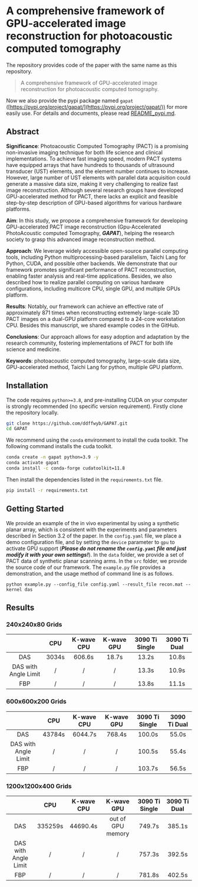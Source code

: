 # A comprehensive framework of GPU-accelerated image reconstruction for photoacoustic computed tomography

The repository provides code of the paper with the same name as this repository.

> A comprehensive framework of GPU-accelerated image reconstruction for photoacoustic computed tomography.

Now we also provide the pypi package named `gapat` ([https://pypi.org/project/gapat/](https://pypi.org/project/gapat/)) for more easily use. For details and documents, please read [README_pypi.md](./README_pypi.md).

## Abstract

**Significance**: Photoacoustic Computed Tomography (PACT) is a promising non-invasive imaging technique for both life science and clinical implementations. To achieve fast imaging speed, modern PACT systems have equipped arrays that have hundreds to thousands of ultrasound transducer (UST) elements, and the element number continues to increase. However, large number of UST elements with parallel data acquisition could generate a massive data size, making it very challenging to realize fast image reconstruction. Although several research groups have developed GPU-accelerated method for PACT, there lacks an explicit and feasible step-by-step description of GPU-based algorithms for various hardware platforms.

**Aim**: In this study, we propose a comprehensive framework for developing GPU-accelerated PACT image reconstruction (Gpu-Accelerated PhotoAcoustic computed Tomography, _**GAPAT**_), helping the research society to grasp this advanced image reconstruction method.

**Approach**: We leverage widely accessible open-source parallel computing tools, including Python multiprocessing-based parallelism, Taichi Lang for Python, CUDA, and possible other backends. We demonstrate that our framework promotes significant performance of PACT reconstruction, enabling faster analysis and real-time applications. Besides, we also described how to realize parallel computing on various hardware configurations, including multicore CPU, single GPU, and multiple GPUs platform.

**Results**: Notably, our framework can achieve an effective rate of approximately 871 times when reconstructing extremely large-scale 3D PACT images on a dual-GPU platform compared to a 24-core workstation CPU. Besides this manuscript, we shared example codes in the GitHub.

**Conclusions**: Our approach allows for easy adoption and adaptation by the research community, fostering implementations of PACT for both life science and medicine.

**Keywords**: photoacoustic computed tomography, large-scale data size, GPU-accelerated method, Taichi Lang for python, multiple GPU platform.

## Installation

The code requires `python>=3.8`, and pre-installing CUDA on your computer is strongly recommended (no specific version requirement). Firstly clone the repository locally.

```bash
git clone https://github.com/ddffwyb/GAPAT.git
cd GAPAT
```

We recommend using the `conda` environment to install the cuda toolkit. The following command installs the cuda toolkit.

```bash
conda create -n gapat python=3.9 -y
conda activate gapat
conda install -c conda-forge cudatoolkit=11.8
```

Then install the dependencies listed in the `requirements.txt` file.

```bash
pip install -r requirements.txt
```

## Getting Started

We provide an example of the in vivo experimental by using a synthetic planar array, which is consistent with the experiments and parameters described in Section 3.2 of the paper. In the `config.yaml` file, we place a demo configuration file, and by setting the `device` parameter to `gpu` to activate GPU support (**_Please do not rename the `config.yaml` file and just modify it with your own settings!_**). In the `data` folder, we provide a set of PACT data of synthetic planar scanning arms. In the `src` folder, we provide the source code of our framework. The `example.py` file provides a demonstration, and the usage method of command line is as follows.

```
python example.py --config_file config.yaml --result_file recon.mat --kernel das
```

## Results

### 240x240x80 Grids

|                      |  CPU  | K-wave CPU | K-wave GPU | 3090 Ti Single | 3090 Ti Dual |
| :------------------: | :---: | :--------: | :--------: | :------------: | :----------: |
|         DAS          | 3034s |   606.6s   |   18.7s    |     13.2s      |    10.8s     |
| DAS with Angle Limit |   /   |     /      |     /      |     13.3s      |    10.9s     |
|         FBP          |   /   |     /      |     /      |     13.8s      |    11.1s     |

### 600x600x200 Grids

|                      |  CPU   | K-wave CPU | K-wave GPU | 3090 Ti Single | 3090 Ti Dual |
| :------------------: | :----: | :--------: | :--------: | :------------: | :----------: |
|         DAS          | 43784s |  6044.7s   |   768.4s   |     100.0s     |    55.0s     |
| DAS with Angle Limit |   /    |     /      |     /      |     100.5s     |    55.4s     |
|         FBP          |   /    |     /      |     /      |     103.7s     |    56.5s     |

### 1200x1200x400 Grids

|                      |   CPU   | K-wave CPU |    K-wave GPU     | 3090 Ti Single | 3090 Ti Dual |
| :------------------: | :-----: | :--------: | :---------------: | :------------: | :----------: |
|         DAS          | 335259s |  44690.4s  | out of GPU memory |     749.7s     |    385.1s    |
| DAS with Angle Limit |    /    |     /      |         /         |     757.3s     |    392.5s    |
|         FBP          |    /    |     /      |         /         |     781.8s     |    402.5s    |
